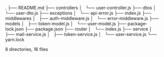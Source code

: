 .
├── README.md
├── controllers
│   └── user-controller.js
├── dtos
│   └── user-dto.js
├── exceptions
│   └── api-error.js
├── index.js
├── middlewares
│   ├── auth-middleware.js
│   └── error-middleware.js
├── models
│   ├── token-model.js
│   └── user-model.js
├── package-lock.json
├── package.json
├── router
│   └── index.js
├── service
│   ├── mail-service.js
│   ├── token-service.js
│   └── user-service.js
└── yarn.lock

8 directories, 16 files
